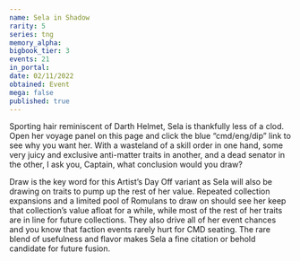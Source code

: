 ```yaml
---
name: Sela in Shadow
rarity: 5
series: tng
memory_alpha:
bigbook_tier: 3
events: 21
in_portal:
date: 02/11/2022
obtained: Event
mega: false
published: true
---
```


Sporting hair reminiscent of Darth Helmet, Sela is thankfully less of a clod. Open her voyage panel on this page and click the blue “cmd/eng/dip” link to see why you want her. With a wasteland of a skill order in one hand, some very juicy and exclusive anti-matter traits in another, and a dead senator in the other, I ask you, Captain, what conclusion would you draw?

Draw is the key word for this Artist’s Day Off variant as Sela will also be drawing on traits to pump up the rest of her value. Repeated collection expansions and a limited pool of Romulans to draw on should see her keep that collection’s value afloat for a while, while most of the rest of her traits are in line for future collections. They also drive all of her event chances and you know that faction events rarely hurt for CMD seating. The rare blend of usefulness and flavor makes Sela a fine citation or behold candidate for future fusion.
